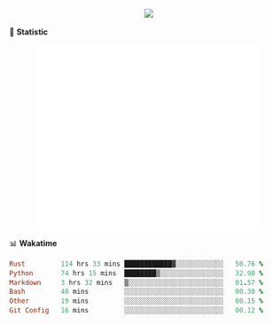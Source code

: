 <!-- https://github.com/DenverCoder1/readme-typing-svg -->
<p align="center">
<img src="https://readme-typing-svg.demolab.com?font=Orbitron&size=25&pause=1000&center=true&vCenter=true&random=false&width=600&lines=Welcome+to+my+GitHub+profile+page!" />



🌟 **Statistic**

<p align="center">
  <img width="400" align="top" src="https://github.com/fllesser/fllesser/blob/main/left.svg" />
  <img width="400" align="top" src="https://github.com/fllesser/fllesser/blob/main/right.svg" />
</p>


📊 **Wakatime**
<!--START_SECTION:waka-->

```ruby
Rust         114 hrs 33 mins ████████████▓░░░░░░░░░░░░   50.76 %
Python       74 hrs 15 mins  ████████▒░░░░░░░░░░░░░░░░   32.90 %
Markdown     3 hrs 32 mins   ▒░░░░░░░░░░░░░░░░░░░░░░░░   01.57 %
Bash         40 mins         ░░░░░░░░░░░░░░░░░░░░░░░░░   00.30 %
Other        19 mins         ░░░░░░░░░░░░░░░░░░░░░░░░░   00.15 %
Git Config   16 mins         ░░░░░░░░░░░░░░░░░░░░░░░░░   00.12 %
```

<!--END_SECTION:waka-->

